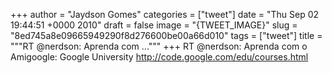 
+++
author = "Jaydson Gomes"
categories = ["tweet"]
date = "Thu Sep 02 19:44:51 +0000 2010"
draft = false
image = "{TWEET_IMAGE}"
slug = "8ed745a8e09665949290f8d276600be00a66d010"
tags = ["tweet"]
title = """RT @nerdson: Aprenda com ..."""
+++
RT @nerdson: Aprenda com o Amigoogle: Google University http://code.google.com/edu/courses.html

